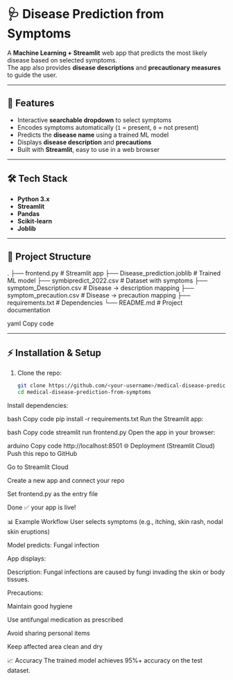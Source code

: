# 🩺 Disease Prediction from Symptoms

A **Machine Learning + Streamlit** web app that predicts the most likely disease based on selected symptoms.  
The app also provides **disease descriptions** and **precautionary measures** to guide the user.

---

## 🚀 Features
- Interactive **searchable dropdown** to select symptoms  
- Encodes symptoms automatically (`1` = present, `0` = not present)  
- Predicts the **disease name** using a trained ML model  
- Displays **disease description** and **precautions**  
- Built with **Streamlit**, easy to use in a web browser  

---

## 🛠️ Tech Stack
- **Python 3.x**
- **Streamlit**
- **Pandas**
- **Scikit-learn**
- **Joblib**

---

## 📂 Project Structure
.
├── frontend.py # Streamlit app
├── Disease_prediction.joblib # Trained ML model
├── symbipredict_2022.csv # Dataset with symptoms
├── symptom_Description.csv # Disease → description mapping
├── symptom_precaution.csv # Disease → precaution mapping
├── requirements.txt # Dependencies
└── README.md # Project documentation

yaml
Copy code

---

## ⚡ Installation & Setup

1. Clone the repo:
   ```bash
   git clone https://github.com/<your-username>/medical-disease-prediction-from-symptoms.git
   cd medical-disease-prediction-from-symptoms
Install dependencies:

bash
Copy code
pip install -r requirements.txt
Run the Streamlit app:

bash
Copy code
streamlit run frontend.py
Open the app in your browser:

arduino
Copy code
http://localhost:8501
🌐 Deployment (Streamlit Cloud)
Push this repo to GitHub

Go to Streamlit Cloud

Create a new app and connect your repo

Set frontend.py as the entry file

Done ✅ your app is live!

📊 Example Workflow
User selects symptoms (e.g., itching, skin rash, nodal skin eruptions)

Model predicts: Fungal infection

App displays:

Description: Fungal infections are caused by fungi invading the skin or body tissues.

Precautions:

Maintain good hygiene

Use antifungal medication as prescribed

Avoid sharing personal items

Keep affected area clean and dry

📈 Accuracy
The trained model achieves 95%+ accuracy on the test dataset.

